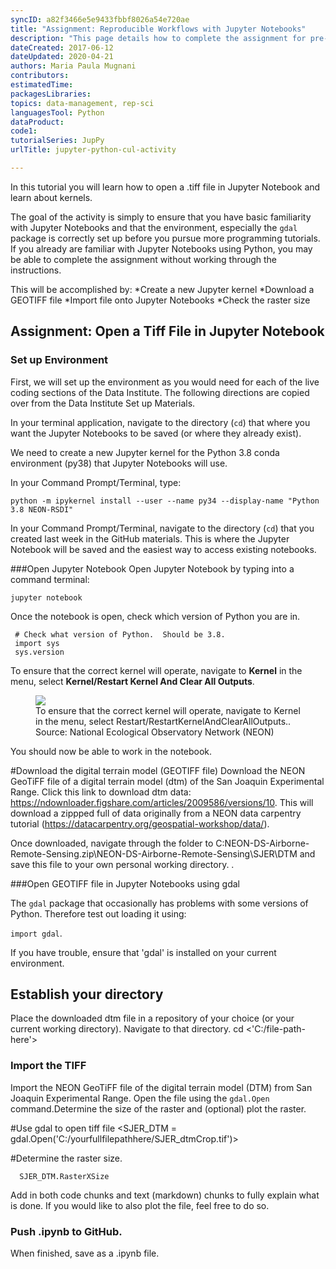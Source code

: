 ```yaml
---
syncID: a82f3466e5e9433fbbf8026a54e720ae
title: "Assignment: Reproducible Workflows with Jupyter Notebooks"
description: "This page details how to complete the assignment for pre-Institute week 3 on documenting your code with Jupyter Notebooks."
dateCreated: 2017-06-12
dateUpdated: 2020-04-21
authors: Maria Paula Mugnani
contributors: 
estimatedTime:
packagesLibraries:
topics: data-management, rep-sci
languagesTool: Python
dataProduct:
code1:
tutorialSeries: JupPy
urlTitle: jupyter-python-cul-activity

---
```


In this tutorial you will learn how to open a .tiff file in Jupyter Notebook and learn about kernels. 

The goal of the activity is simply to ensure that you have basic
familiarity with Jupyter Notebooks and that the environment, especially the 
`gdal` package is correctly set up before you pursue more programming tutorials. If you already
are familiar with Jupyter Notebooks using Python, you may be able to complete the 
assignment without working through the instructions. 

<div id="ds-objectives" markdown="1">

This will be accomplished by:
  *Create a new  Jupyter kernel
  *Download a GEOTIFF file
  *Import file onto Jupyter Notebooks
  *Check the raster size



## Assignment: Open a Tiff File in Jupyter Notebook 



### Set up Environment 

First, we will set up the environment as you would need for each of the live 
coding sections of the Data Institute. The following directions are copied over
from the Data Institute Set up Materials.

In your terminal application, navigate to the directory (`cd`) that where you
want the Jupyter Notebooks to be saved (or where they already exist). 

We need to create a new Jupyter kernel for the Python 3.8 conda environment 
(py38) that Jupyter Notebooks will use. 

In your Command Prompt/Terminal, type: 

`python -m ipykernel install --user --name py34 --display-name "Python 3.8 NEON-RSDI"`

In your Command Prompt/Terminal, navigate to the directory (`cd`) that you 
created last week in the GitHub materials. This is where the Jupyter Notebook 
will be saved and the easiest way to access existing notebooks. 

###Open Jupyter Notebook
Open Jupyter Notebook by typing into a command terminal:

`jupyter notebook`

Once the notebook is open, check which version of Python you are in. 

	 # Check what version of Python.  Should be 3.8. 
	 import sys
	 sys.version

To ensure that the correct kernel will operate, navigate to **Kernel** in the menu, 
select **Kernel/Restart Kernel And Clear All Outputs**. 

 <figure>
	<a href="https://raw.githubusercontent.com/NEONScience/NEON-Data-Skills/dev-aten/graphics/pre-institute-content/pre-institute3-jupPy/jupPy-kernel.png">
	<img src="https://raw.githubusercontent.com/NEONScience/NEON-Data-Skills/dev-aten/graphics/pre-institute-content/pre-institute3-jupPy/jupPy-kernel.png"></a>
	<figcaption> To ensure that the correct kernel will operate, navigate to 
	Kernel in the menu, select Restart/RestartKernelAndClearAllOutputs.. 
	Source: National Ecological Observatory Network (NEON)  
	</figcaption>
</figure>


You should now be able to work in the notebook. 



#Download the digital terrain model (GEOTIFF file)
Download the NEON GeoTiFF file of a digital terrain model (dtm) of the San Joaquin Experimental Range.
Click this link to download dtm data: https://ndownloader.figshare.com/articles/2009586/versions/10. This will download a zippped full of data originally from a NEON data carpentry tutorial (https://datacarpentry.org/geospatial-workshop/data/).

Once downloaded, navigate through the folder to C:NEON-DS-Airborne-Remote-Sensing.zip\NEON-DS-Airborne-Remote-Sensing\SJER\DTM and save this file to your own personal working directory.
. 

###Open GEOTIFF file in Jupyter Notebooks using gdal


The `gdal` package that occasionally has problems with some versions of Python. 
Therefore test out loading it using: 

`import gdal`.  

If you have trouble, ensure that 'gdal' is installed on your current environment.

## Establish your directory

Place the downloaded dtm file in a repository of your choice (or your current 
working directory). Navigate to that directory. 
	 cd <'C:/file-path-here'>


### Import the TIFF

Import the NEON GeoTiFF file of the digital terrain model (DTM) </a> 
from San Joaquin Experimental Range. Open the file using the `gdal.Open` command.Determine the size of the raster and (optional) plot the raster.

#Use gdal to open tiff file
 <SJER_DTM = gdal.Open('C:/yourfullfilepathhere/SJER_dtmCrop.tif')>


#Determine the raster size. 

	  SJER_DTM.RasterXSize

Add in both code chunks and text (markdown) chunks to fully explain what is done. If you would like to also plot the file, feel free to do so.  


### Push .ipynb to GitHub.  

  When finished, save as a .ipynb file.

